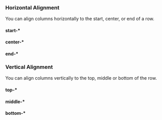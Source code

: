 
### Horizontal Alignment
You can align columns horizontally to the start, center, or end of a row.

#### start-*

<i-code-preview title="Horizontal Alignment - Start">

<i-row start-xs>
    <i-column xs="4">
        <grid-box></grid-box>
    </i-column>
</i-row>

<template slot="html">

~~~html
<i-container>
    <i-row start-xs>
        <i-column xs="4"></i-column>
    </i-row>
</i-container>
~~~

</template>
</i-code-preview>

#### center-*

<i-code-preview title="Horizontal Alignment - Center">

<i-row center-xs>
    <i-column xs="4">
        <grid-box></grid-box>
    </i-column>
</i-row>

<template slot="html">

~~~html
<i-container>
    <i-row center-xs>
        <i-column xs="4"></i-column>
    </i-row>
</i-container>
~~~

</template>
</i-code-preview>

#### end-*

<i-code-preview title="Horizontal Alignment - End">

<i-row end-xs>
    <i-column xs="4">
        <grid-box></grid-box>
    </i-column>
</i-row>

<template slot="html">

~~~html
<i-container>
    <i-row end-xs>
        <i-column xs="4"></i-column>
    </i-row>
</i-container>
~~~

</template>
</i-code-preview>


### Vertical Alignment
You can align columns vertically to the top, middle or bottom of the row.

#### top-*

<i-code-preview title="Vertical Alignment - Top">

<i-row top-xs>
    <i-column xs="6">
        <grid-box tall></grid-box>
    </i-column>
    <i-column xs="6">
        <grid-box></grid-box>
    </i-column>
</i-row>

<template slot="html">

~~~html
<i-container>
    <i-row top-xs>
        <i-column xs="6"></i-column>
        <i-column xs="6"></i-column>
    </i-row>
</i-container>
~~~

</template>
</i-code-preview>

#### middle-*

<i-code-preview title="Vertical Alignment - Middle">

<i-row middle-xs>
    <i-column xs="6">
        <grid-box tall></grid-box>
    </i-column>
    <i-column xs="6">
        <grid-box></grid-box>
    </i-column>
</i-row>

<template slot="html">

~~~html
<i-container>
    <i-row middle-xs>
        <i-column xs="6"></i-column>
        <i-column xs="6"></i-column>
    </i-row>
</i-container>
~~~

</template>
</i-code-preview>

#### bottom-*

<i-code-preview title="Vertical Alignment - Bottom">

<i-row bottom-xs>
    <i-column xs="6">
        <grid-box tall></grid-box>
    </i-column>
    <i-column xs="6">
        <grid-box></grid-box>
    </i-column>
</i-row>

<template slot="html">

~~~html
<i-container>
    <i-row bottom-xs>
        <i-column xs="6"></i-column>
        <i-column xs="6"></i-column>
    </i-row>
</i-container>
~~~

</template>
</i-code-preview>
